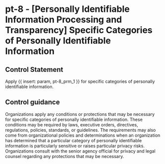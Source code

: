 # pt-8 - \[Personally Identifiable Information Processing and Transparency\] Specific Categories of Personally Identifiable Information

## Control Statement

Apply {{ insert: param, pt-8_prm_1 }} for specific categories of personally identifiable information.

## Control guidance

Organizations apply any conditions or protections that may be necessary for specific categories of personally identifiable information. These conditions may be required by laws, executive orders, directives, regulations, policies, standards, or guidelines. The requirements may also come from organizational policies and determinations when an organization has determined that a particular category of personally identifiable information is particularly sensitive or raises particular privacy risks. Organizations consult with the senior agency official for privacy and legal counsel regarding any protections that may be necessary.
